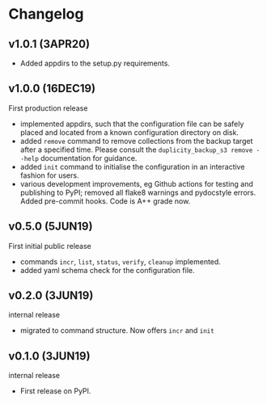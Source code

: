 # Changelog

## v1.0.1 (3APR20)

* Added appdirs to the setup.py requirements.

## v1.0.0 (16DEC19)
First production release
* implemented appdirs, such that the configuration file can be safely placed and located from a known configuration directory on disk.
* added `remove` command to remove collections from the backup target after a specified time. Please consult the `duplicity_backup_s3 remove --help` documentation for guidance.
* added `init` command to initialise the configuration in an interactive fashion for users.
* various development improvements, eg Github actions for testing and publishing to PyPI; removed all flake8 warnings and pydocstyle errors. Added pre-commit hooks. Code is A++ grade now.

## v0.5.0 (5JUN19)

First initial public release
* commands `incr`, `list`, `status`, `verify`, `cleanup` implemented.
* added yaml schema check for the configuration file.

## v0.2.0 (3JUN19)

internal release

* migrated to command structure. Now offers `incr` and `init`

## v0.1.0 (3JUN19)

internal release

* First release on PyPI.
